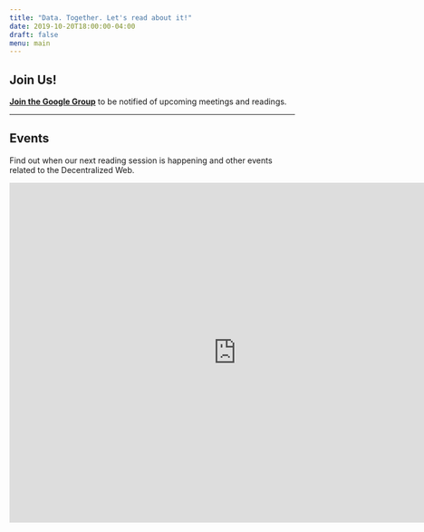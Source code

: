 ```yaml
---
title: "Data. Together. Let's read about it!"
date: 2019-10-20T18:00:00-04:00
draft: false
menu: main
---
```


## Join Us!

[**Join the Google Group**](https://groups.google.com/forum/embed/?place=forum/datatogether/join) to be notified of upcoming meetings and readings.

---

## Events

<p>Find out when our next reading session is happening and other events related to the Decentralized Web.</p>

<iframe src="https://calendar.google.com/calendar/b/1/embed?height=600&amp;wkst=1&amp;bgcolor=%23ffffff&amp;ctz=America%2FNew_York&amp;src=dTc1bzRmYm52NTkwMDZwZW8wN252Njd2c2dAZ3JvdXAuY2FsZW5kYXIuZ29vZ2xlLmNvbQ&amp;color=%23C0CA33&amp;showTitle=0&amp;showNav=1&amp;showDate=1&amp;showPrint=0&amp;showTabs=1&amp;showCalendars=0" style="border-width:0" width="800" height="600" frameborder="0" scrolling="no"></iframe>